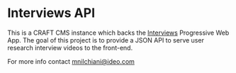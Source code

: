 # Interviews API
This is a CRAFT CMS instance which backs the [Interviews](https://github.com/ideo/interviews-app-frontend) Progressive Web App. The goal of this project is to provide a JSON API to serve user research interview videos to the front-end. 

For more info contact [mnilchiani@ideo.com](mailto:mnilchiani@ideo.com)
